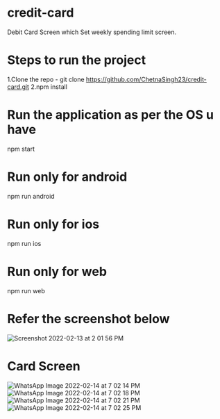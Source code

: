 # credit-card
Debit Card Screen which Set weekly spending limit screen.

# Steps to run the project
1.Clone the repo - git clone https://github.com/ChetnaSingh23/credit-card.git
2.npm install

# Run the application as per the OS u have
npm start

# Run only for android
npm run android

# Run only for ios
npm run ios

# Run only for web
npm run  web

# Refer the screenshot below

![Screenshot 2022-02-13 at 2 01 56 PM](https://user-images.githubusercontent.com/24791556/153745477-2dfb4821-f748-4c8f-ab23-828dac6f7df2.png)

# Card Screen

![WhatsApp Image 2022-02-14 at 7 02 14 PM](https://user-images.githubusercontent.com/24791556/153873816-e63431ff-1f7e-43cf-bfb5-f9edf8de2db8.jpeg)
![WhatsApp Image 2022-02-14 at 7 02 18 PM](https://user-images.githubusercontent.com/24791556/153873821-9f27ea1c-45a5-47df-aa9b-fc241c56c53e.jpeg)
![WhatsApp Image 2022-02-14 at 7 02 21 PM](https://user-images.githubusercontent.com/24791556/153873824-300a2a8c-2668-44bf-b173-043d8920b993.jpeg)
![WhatsApp Image 2022-02-14 at 7 02 25 PM](https://user-images.githubusercontent.com/24791556/153873829-e9238d51-5a47-42a6-8231-c571ff4dd88a.jpeg)
